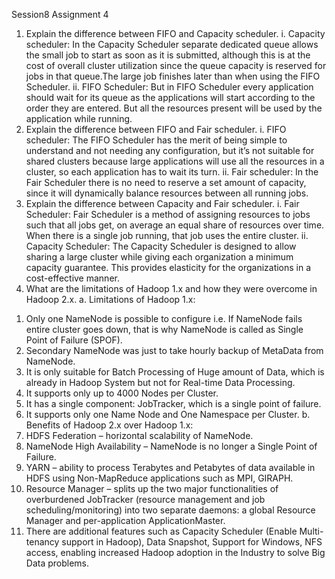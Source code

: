 Session8
Assignment 4
1.	Explain the difference between FIFO and Capacity scheduler.
i.	Capacity scheduler:
In the Capacity Scheduler separate dedicated queue allows the small job to start as soon as it is submitted, although this is at the cost of overall cluster utilization since the queue capacity is reserved for jobs in that queue.The large job finishes later than when using the FIFO Scheduler.
ii.	FIFO Scheduler:
But in FIFO Scheduler every application should wait for its queue as the applications will start according to the order they are entered. But all the resources present will be used by the application while running.
2.	Explain the difference between FIFO and Fair scheduler.
i.	FIFO scheduler:
The FIFO Scheduler has the merit of being simple to understand and not needing any configuration, but it’s not suitable for shared clusters because large applications will use all the resources in a cluster, so each application has to wait its turn.
ii.	Fair scheduler:
In the Fair Scheduler there is no need to reserve a set amount of capacity, since it will dynamically balance resources between all running jobs.
3.	Explain the difference between Capacity and Fair scheduler.
i.	Fair Scheduler:
Fair Scheduler is a method of assigning resources to jobs such that all jobs get, on average an equal share of resources over time. When there is a single job running, that job uses the entire cluster.
ii.	Capacity Scheduler:
The Capacity Scheduler is designed to allow sharing a large cluster while giving each organization a minimum capacity guarantee. This provides elasticity for the organizations in a cost-effective manner.
4.	What are the limitations of Hadoop 1.x and how they were overcome in Hadoop 2.x.
a.	Limitations of Hadoop 1.x:
1)	Only one NameNode is possible to configure i.e. If NameNode fails entire cluster goes down, that is why NameNode is called as Single Point of Failure (SPOF).
2)	Secondary NameNode was just to take hourly backup of MetaData from NameNode.
3)	It is only suitable for Batch Processing of Huge amount of Data, which is already in Hadoop System but not for Real-time Data Processing.
4)	It supports only up to 4000 Nodes per Cluster.
5)	It has a single component: JobTracker, which is a single point of failure.
6)	It supports only one Name Node and One Namespace per Cluster. 
b.	Benefits of Hadoop 2.x over Hadoop 1.x:
1)	HDFS Federation – horizontal scalability of NameNode.
2)	NameNode High Availability – NameNode is no longer a Single Point of Failure.
3)	YARN – ability to process Terabytes and Petabytes of data available in HDFS using Non-MapReduce applications such as MPI, GIRAPH.
4)	Resource Manager – splits up the two major functionalities of overburdened JobTracker (resource management and job scheduling/monitoring) into two separate daemons: a global Resource Manager and per-application ApplicationMaster.
5)	There are additional features such as Capacity Scheduler (Enable Multi-tenancy support in Hadoop), Data Snapshot, Support for Windows, NFS access, enabling increased Hadoop adoption in the Industry to solve Big Data problems.
